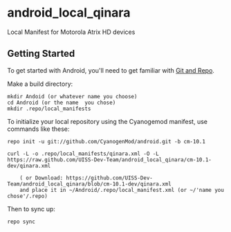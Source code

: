 android_local_qinara
======================

Local Manifest for Motorola Atrix HD devices

Getting Started
---------------

To get started with Android, you'll need to get
familiar with [Git and Repo](http://source.android.com/download/using-repo).

Make a build directory:

	mkdir Andoid (or whatever name you choose)
	cd Android (or the name  you chose)
	mkdir .repo/local_manifests

To initialize your local repository using the Cyanogemod manifest, use commands like these:

    repo init -u git://github.com/CyanogenMod/android.git -b cm-10.1

    curl -L -o .repo/local_manifests/qinara.xml -O -L https://raw.github.com/UISS-Dev-Team/android_local_qinara/cm-10.1-dev/qinara.xml
 
    	( or Download: https://github.com/UISS-Dev-Team/android_local_qinara/blob/cm-10.1-dev/qinara.xml
		and place it in ~/Android/.repo/local_manifest.xml (or ~/'name you chose'/.repo)

Then to sync up:

    repo sync
